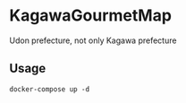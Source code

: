 # KagawaGourmetMap
Udon prefecture, not only Kagawa prefecture


## Usage

  ```shell-script
  docker-compose up -d
  ```

